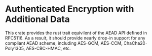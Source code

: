 # Authenticated Encryption with Additional Data

This crate provides the rust trait equivilent of the AEAD API defined in
RFC5116. As a result, it should provide nearly drop-in support for any
compliant AEAD scheme, including AES-GCM, AES-CCM, ChaCha20-Poly1305,
AES-CBC-HMAC, etc.

